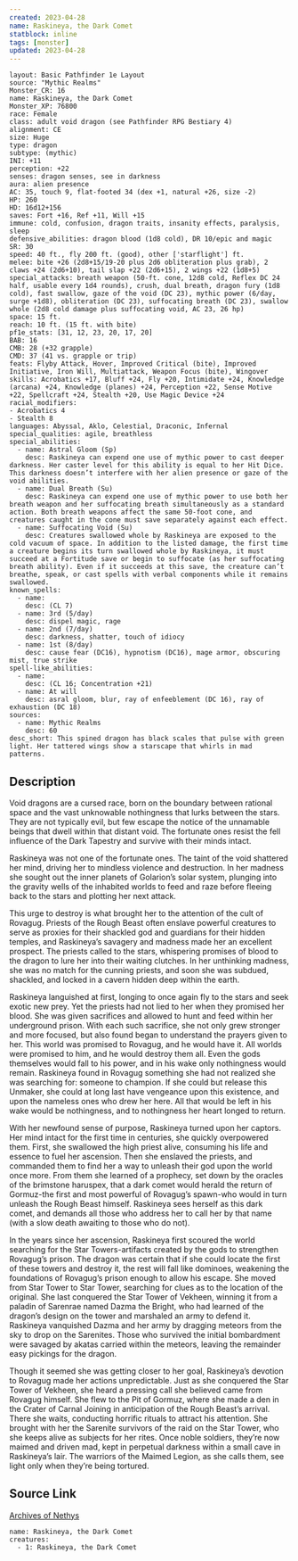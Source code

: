 ```yaml
---
created: 2023-04-28
name: Raskineya, the Dark Comet
statblock: inline
tags: [monster]
updated: 2023-04-28
---
```

```statblock
layout: Basic Pathfinder 1e Layout
source: "Mythic Realms"
Monster_CR: 16
name: Raskineya, the Dark Comet
Monster_XP: 76800
race: Female
class: adult void dragon (see Pathfinder RPG Bestiary 4)
alignment: CE
size: Huge
type: dragon
subtype: (mythic)
INI: +11
perception: +22
senses: dragon senses, see in darkness
aura: alien presence
AC: 35, touch 9, flat-footed 34 (dex +1, natural +26, size -2)
HP: 260
HD: 16d12+156
saves: Fort +16, Ref +11, Will +15
immune: cold, confusion, dragon traits, insanity effects, paralysis, sleep
defensive_abilities: dragon blood (1d8 cold), DR 10/epic and magic
SR: 30
speed: 40 ft., fly 200 ft. (good), other ['starflight'] ft.
melee: bite +26 (2d8+15/19-20 plus 2d6 obliteration plus grab), 2 claws +24 (2d6+10), tail slap +22 (2d6+15), 2 wings +22 (1d8+5)
special_attacks: breath weapon (50-ft. cone, 12d8 cold, Reflex DC 24 half, usable every 1d4 rounds), crush, dual breath, dragon fury (1d8 cold), fast swallow, gaze of the void (DC 23), mythic power (6/day, surge +1d8), obliteration (DC 23), suffocating breath (DC 23), swallow whole (2d8 cold damage plus suffocating void, AC 23, 26 hp)
space: 15 ft.
reach: 10 ft. (15 ft. with bite)
pf1e_stats: [31, 12, 23, 20, 17, 20]
BAB: 16
CMB: 28 (+32 grapple)
CMD: 37 (41 vs. grapple or trip)
feats: Flyby Attack, Hover, Improved Critical (bite), Improved Initiative, Iron Will, Multiattack, Weapon Focus (bite), Wingover
skills: Acrobatics +17, Bluff +24, Fly +20, Intimidate +24, Knowledge (arcana) +24, Knowledge (planes) +24, Perception +22, Sense Motive +22, Spellcraft +24, Stealth +20, Use Magic Device +24
racial_modifiers:
- Acrobatics 4
- Stealth 8
languages: Abyssal, Aklo, Celestial, Draconic, Infernal
special_qualities: agile, breathless
special_abilities:
  - name: Astral Gloom (Sp)
    desc: Raskineya can expend one use of mythic power to cast deeper darkness. Her caster level for this ability is equal to her Hit Dice. This darkness doesn’t interfere with her alien presence or gaze of the void abilities.
  - name: Dual Breath (Su)
    desc: Raskineya can expend one use of mythic power to use both her breath weapon and her suffocating breath simultaneously as a standard action. Both breath weapons affect the same 50-foot cone, and creatures caught in the cone must save separately against each effect.
  - name: Suffocating Void (Su)
    desc: Creatures swallowed whole by Raskineya are exposed to the cold vacuum of space. In addition to the listed damage, the first time a creature begins its turn swallowed whole by Raskineya, it must succeed at a Fortitude save or begin to suffocate (as her suffocating breath ability). Even if it succeeds at this save, the creature can’t breathe, speak, or cast spells with verbal components while it remains swallowed.
known_spells:
  - name:
    desc: (CL 7)
  - name: 3rd (5/day)
    desc: dispel magic, rage
  - name: 2nd (7/day)
    desc: darkness, shatter, touch of idiocy
  - name: 1st (8/day)
    desc: cause fear (DC16), hypnotism (DC16), mage armor, obscuring mist, true strike
spell-like_abilities:
  - name:
    desc: (CL 16; Concentration +21)
  - name: At will
    desc: asral gloom, blur, ray of enfeeblement (DC 16), ray of exhaustion (DC 18)
sources:
  - name: Mythic Realms
    desc: 60
desc_short: This spined dragon has black scales that pulse with green light. Her tattered wings show a starscape that whirls in mad patterns.
```
## Description
Void dragons are a cursed race, born on the boundary between rational space and the vast unknowable nothingness that lurks between the stars. They are not typically evil, but few escape the notice of the unnamable beings that dwell within that distant void. The fortunate ones resist the fell influence of the Dark Tapestry and survive with their minds intact.

Raskineya was not one of the fortunate ones. The taint of the void shattered her mind, driving her to mindless violence and destruction. In her madness she sought out the inner planets of Golarion’s solar system, plunging into the gravity wells of the inhabited worlds to feed and raze before fleeing back to the stars and plotting her next attack.

This urge to destroy is what brought her to the attention of the cult of Rovagug. Priests of the Rough Beast often enslave powerful creatures to serve as proxies for their shackled god and guardians for their hidden temples, and Raskineya’s savagery and madness made her an excellent prospect. The priests called to the stars, whispering promises of blood to the dragon to lure her into their waiting clutches. In her unthinking madness, she was no match for the cunning priests, and soon she was subdued, shackled, and locked in a cavern hidden deep within the earth.

Raskineya languished at first, longing to once again fly to the stars and seek exotic new prey. Yet the priests had not lied to her when they promised her blood. She was given sacrifices and allowed to hunt and feed within her underground prison. With each such sacrifice, she not only grew stronger and more focused, but also found began to understand the prayers given to her. This world was promised to Rovagug, and he would have it. All worlds were promised to him, and he would destroy them all. Even the gods themselves would fall to his power, and in his wake only nothingness would remain. Raskineya found in Rovagug something she had not realized she was searching for: someone to champion. If she could but release this Unmaker, she could at long last have vengeance upon this existence, and upon the nameless ones who drew her here. All that would be left in his wake would be nothingness, and to nothingness her heart longed to return.

With her newfound sense of purpose, Raskineya turned upon her captors. Her mind intact for the first time in centuries, she quickly overpowered them. First, she swallowed the high priest alive, consuming his life and essence to fuel her ascension. Then she enslaved the priests, and commanded them to find her a way to unleash their god upon the world once more. From them she learned of a prophecy, set down by the oracles of the brimstone haruspex, that a dark comet would herald the return of Gormuz-the first and most powerful of Rovagug’s spawn-who would in turn unleash the Rough Beast himself. Raskineya sees herself as this dark comet, and demands all those who address her to call her by that name (with a slow death awaiting to those who do not).

In the years since her ascension, Raskineya first scoured the world searching for the Star Towers-artifacts created by the gods to strengthen Rovagug’s prison. The dragon was certain that if she could locate the first of these towers and destroy it, the rest will fall like dominoes, weakening the foundations of Rovagug’s prison enough to allow his escape. She moved from Star Tower to Star Tower, searching for clues as to the location of the original. She last conquered the Star Tower of Vekheen, winning it from a paladin of Sarenrae named Dazma the Bright, who had learned of the dragon’s design on the tower and marshaled an army to defend it. Raskineya vanquished Dazma and her army by dragging meteors from the sky to drop on the Sarenites. Those who survived the initial bombardment were savaged by akatas carried within the meteors, leaving the remainder easy pickings for the dragon.

Though it seemed she was getting closer to her goal, Raskineya’s devotion to Rovagug made her actions unpredictable. Just as she conquered the Star Tower of Vekheen, she heard a pressing call she believed came from Rovagug himself. She flew to the Pit of Gormuz, where she made a den in the Crater of Carnal Joining in anticipation of the Rough Beast’s arrival. There she waits, conducting horrific rituals to attract his attention. She brought with her the Sarenite survivors of the raid on the Star Tower, who she keeps alive as subjects for her rites. Once noble soldiers, they’re now maimed and driven mad, kept in perpetual darkness within a small cave in Raskineya’s lair. The warriors of the Maimed Legion, as she calls them, see light only when they’re being tortured.
## Source Link
[Archives of Nethys](https://aonprd.com/MythicMonsterDisplay.aspx?ItemName=Raskineya%2C%20the%20Dark%20Comet)
```encounter-table
name: Raskineya, the Dark Comet
creatures:
  - 1: Raskineya, the Dark Comet
```
